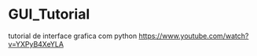# GUI_Tutorial
tutorial de interface grafica com python https://www.youtube.com/watch?v=YXPyB4XeYLA
